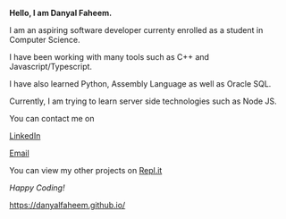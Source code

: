 **Hello, I am Danyal Faheem.**

I am an aspiring software developer currenty enrolled as a student in Computer Science.

I have been working with many tools such as C++ and Javascript/Typescript.

I have also learned Python, Assembly Language as well as Oracle SQL.

Currently, I am trying to learn server side technologies such as Node JS.

You can contact me on 

[LinkedIn](https://www.linkedin.com/in/danyal-faheem-0268111b3/ "Danyal Faheem's LinkedIn")

[Email](mailto:danyalfaheem@gmail.com "Danyal Faheem's Email")

You can view my other projects on [Repl.it](https://replit.com/@DanyalFaheem/ "Danyal Faheem's Repl")

*Happy Coding!*

https://danyalfaheem.github.io/

<!---
DanyalFaheem/DanyalFaheem is a ✨ special ✨ repository because its `README.md` (this file) appears on your GitHub profile.
You can click the Preview link to take a look at your changes.
--->
